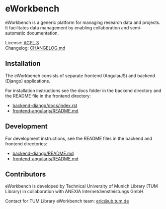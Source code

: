 # eWorkbench
eWorkbench is a generic platform for managing research data and projects. It facilitates data management by enabling collaboration and semi-automatic documentation. 

License: [AGPL 3](LICENSE)  
Changelog: [CHANGELOG.md](CHANGELOG.md)

## Installation
The eWorkbench consists of separate frontend (AngularJS) and backend (Django) applications.

For installation instructions see the docs folder in the backend directory and the README file in the frontend directory:
* [backend-django/docs/index.rst](backend-django/docs/index.rst)
* [frontend-angularjs/README.md](frontend-angularjs/README.md)

## Development
For development instructions, see the README files in the backend and frontend directories:
* [backend-django/README.md](backend-django/README.md)
* [frontend-angularjs/README.md](frontend-angularjs/README.md)

## Contributors
eWorkbench is developed by Technical University of Munich Library (TUM Library) in collaboration with ANEXIA Internetdienstleistungs GmbH.  

Contact for TUM Library eWorkbench team: <eric@ub.tum.de>
